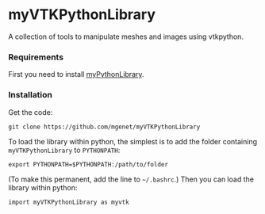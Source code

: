 # myVTKPythonLibrary
A collection of tools to manipulate meshes and images using vtkpython.
### Requirements
First you need to install [myPythonLibrary](https://github.com/mgenet/myPythonLibrary).
### Installation
Get the code:
```
git clone https://github.com/mgenet/myVTKPythonLibrary
```
To load the library within python, the simplest is to add the folder containing `myVTKPythonLibrary` to `PYTHONPATH`:
```
export PYTHONPATH=$PYTHONPATH:/path/to/folder
```
(To make this permanent, add the line to `~/.bashrc`.)
Then you can load the library within python:
```
import myVTKPythonLibrary as myvtk
```
